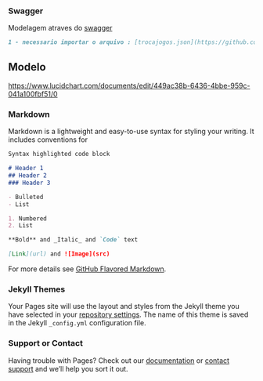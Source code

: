 ### Swagger

Modelagem atraves do [swagger](http://editor.swagger.io/)
```markdown
1 - necessario importar o arquivo : [trocajogos.json](https://github.com/andreidl/trocajogos/blob/master/trocajogos.json)
```
## Modelo

https://www.lucidchart.com/documents/edit/449ac38b-6436-4bbe-959c-041a100fbf51/0

### Markdown

Markdown is a lightweight and easy-to-use syntax for styling your writing. It includes conventions for

```markdown
Syntax highlighted code block

# Header 1
## Header 2
### Header 3

- Bulleted
- List

1. Numbered
2. List

**Bold** and _Italic_ and `Code` text

[Link](url) and ![Image](src)
```

For more details see [GitHub Flavored Markdown](https://guides.github.com/features/mastering-markdown/).

### Jekyll Themes

Your Pages site will use the layout and styles from the Jekyll theme you have selected in your [repository settings](https://github.com/andreidl/trocajogos/settings). The name of this theme is saved in the Jekyll `_config.yml` configuration file.

### Support or Contact

Having trouble with Pages? Check out our [documentation](https://help.github.com/categories/github-pages-basics/) or [contact support](https://github.com/contact) and we’ll help you sort it out.
